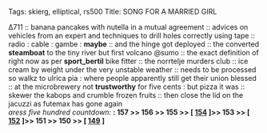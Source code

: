 Tags: skierg, elliptical, rs500
Title: SONG FOR A MARRIED GIRL
  
∆711 :: banana pancakes with nutella in a mutual agreement :: advices on vehicles from an expert and techniques to drill holes correctly using tape :: radio : cable : gambe : **maybe**  :: and the hinge got deployed :: the converted **steamboat** to the tiny river but first volcano @sumo :: the exact definition of right now as per **sport_bertil** bike fitter :: the norrtelje murders club :: ice cream by weight under the very unstable weather :: needs to be processed so walkz to ulrica pia : where people apparently still get their union blessed :: at the microbrewery not **trustworthy** for five cents : but pizza it was :: skewer the kabops and crumble frozen fruits :: then close the lid on the jacuzzi as futemax has gone again  
_aress five hundred countdown:_ **: 157 >> 156 >> 155 >> [ [154](https://www.allmusic.com/album/amazing-grace-mw0000196687) ]>> 153 >> [ [152](https://www.allmusic.com/album/pretenders-mw0000387388) ]>> 151 >> 150 >> [ [149](https://www.allmusic.com/album/john-prine-mw0000654683) ]**  
